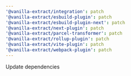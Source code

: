 ```yaml
---
'@vanilla-extract/integration': patch
'@vanilla-extract/esbuild-plugin': patch
'@vanilla-extract/esbuild-plugin-next': patch
'@vanilla-extract/next-plugin': patch
'@vanilla-extract/parcel-transformer': patch
'@vanilla-extract/rollup-plugin': patch
'@vanilla-extract/vite-plugin': patch
'@vanilla-extract/webpack-plugin': patch
---
```


Update dependencies
